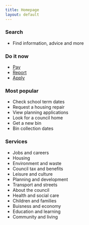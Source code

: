 ```yaml
---
title: Homepage
layout: default
---
```


### Search
- Find information, advice and more

### Do it now
- [Pay]({{site.baseurl}}/pay)
- [Report]({{site.baseurl}}/report)
- [Apply]({{site.baseurl}}/apply)

### Most popular
- Check school term dates
- Request a housing repair
- View planning applications
- Look for a council home
- Get a new bin
- Bin collection dates

### Services
- Jobs and careers
- Housing
- Environment and waste
- Council tax and benefits
- Leisure and culture
- Planning and development
- Transport and streets
- About the council
- Health and social care
- Children and families
- Buisness and economy
- Education and learning
- Community and living

